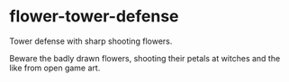 flower-tower-defense
===================

Tower defense with sharp shooting flowers.

Beware the badly drawn flowers, shooting their petals at witches and the like from open game art.
